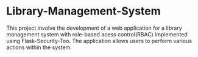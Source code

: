 # Library-Management-System
This project involve the development of a web application for a library management system with role-based acess control(RBAC) implemented using Flask-Security-Too. The application allows users to perform various actions within the system.
